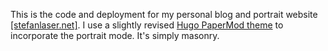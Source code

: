 This is the code and deployment for my personal blog and portrait website [[stefanlaser.net]](https://stefanlaser.net). I use a slightly revised [Hugo PaperMod theme](https://github.com/adityatelange/hugo-PaperMod) to incorporate the portrait mode. It's simply masonry.